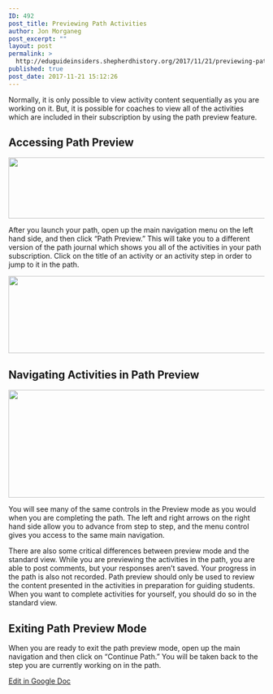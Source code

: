```yaml
---
ID: 492
post_title: Previewing Path Activities
author: Jon Morganeg
post_excerpt: ""
layout: post
permalink: >
  http://eduguideinsiders.shepherdhistory.org/2017/11/21/previewing-path-activities/
published: true
post_date: 2017-11-21 15:12:26
---
```

Normally, it is only possible to view activity content sequentially as you are working on it. But, it is possible for coaches to view all of the activities which are included in their subscription by using the path preview feature.
<h2>Accessing Path Preview</h2>
<img title="" src="http://eduguideinsiders.shepherdhistory.org/wp-content/uploads/2017/11/null.png" alt="" width="624" height="120" />

After you launch your path, open up the main navigation menu on the left hand side, and then click “Path Preview.” This will take you to a different version of the path journal which shows you all of the activities in your path subscription. Click on the title of an activity or an activity step in order to jump to it in the path.

<img title="" src="http://eduguideinsiders.shepherdhistory.org/wp-content/uploads/2017/11/null-1.png" alt="" width="624" height="152" />
<h2>Navigating Activities in Path Preview</h2>
<img title="" src="http://eduguideinsiders.shepherdhistory.org/wp-content/uploads/2017/11/null-2.png" alt="" width="624" height="212" />

You will see many of the same controls in the Preview mode as you would when you are completing the path. The left and right arrows on the right hand side allow you to advance from step to step, and the menu control gives you access to the same main navigation.

There are also some critical differences between preview mode and the standard view. While you are previewing the activities in the path, you are able to post comments, but your responses aren’t saved. Your progress in the path is also not recorded. Path preview should only be used to review the content presented in the activities in preparation for guiding students. When you want to complete activities for yourself, you should do so in the standard view.
<h2>Exiting Path Preview Mode</h2>
When you are ready to exit the path preview mode, open up the main navigation and then click on “Continue Path.” You will be taken back to the step you are currently working on in the path.

<a href="https://docs.google.com/document/d/1EJRWn7kkKC_66HGtg0xa-xfVhVOVw8P6HEAWpANBUVY/edit?usp=sharing">Edit in Google Doc</a>